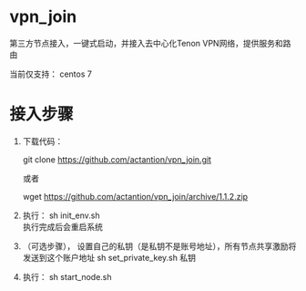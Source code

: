 # vpn_join
第三方节点接入，一键式启动，并接入去中心化Tenon VPN网络，提供服务和路由

当前仅支持： centos 7

# 接入步骤

1. 下载代码： 
  
   git clone https://github.com/actantion/vpn_join.git
   
   或者
   
   wget https://github.com/actantion/vpn_join/archive/1.1.2.zip
   

2. 执行： sh init_env.sh  
   执行完成后会重启系统
   
3. （可选步骤）， 设置自己的私钥（是私钥不是账号地址），所有节点共享激励将发送到这个账户地址
   sh set_private_key.sh 私钥
   
4. 执行： sh start_node.sh

    
    


